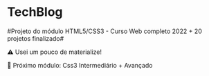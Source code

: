 # TechBlog

#Projeto do módulo HTML5/CSS3 - Curso Web completo 2022 + 20 projetos finalizado#

⚠️ Usei um pouco de materialize!

🔴 Próximo módulo: Css3 Intermediário + Avançado
